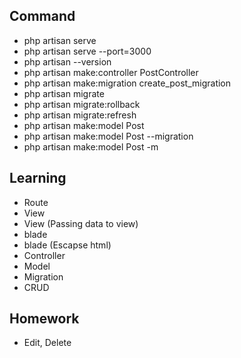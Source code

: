 ## Command

- php artisan serve
- php artisan serve --port=3000
- php artisan --version
- php artisan make:controller PostController
- php artisan make:migration create_post_migration
- php artisan migrate
- php artisan migrate:rollback
- php artisan migrate:refresh
- php artisan make:model Post
- php artisan make:model Post --migration
- php artisan make:model Post -m

## Learning

- Route
- View
- View (Passing data to view)
- blade
- blade (Escapse html)
- Controller
- Model
- Migration
- CRUD

## Homework

- Edit, Delete